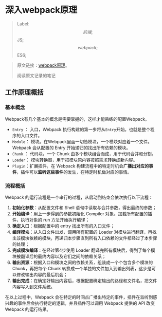 # 深入webpack原理

> Label: $$前端; $$JS; $$webpack; $$ES6;



> 原文链接：[webpack原理](https://link.juejin.im/?target=http%3A%2F%2Fwebpack.wuhaolin.cn%2F5%25E5%258E%259F%25E7%2590%2586%2F)。
>
> 阅读原文记录的笔记



## 工作原理概括

### 基本概念

Webpack有几个基本的概念是需要掌握的，这样才能熟练的配置Webpack。

* `Entry` ： 入口，Webpack 执行构建的第一步将从`Entry`开始，也就是整个程序的入口文件。
* `Module`： 模块。在Webpack里面一切皆模块，一个模块对应着一个文件。Webpack 会从配置的 Entry 开始递归的找出所有依赖的模块。
* `Chunk` ： 代码块，一个 Chunk 由多个模块组合而成，用于代码合并和分割。
* `Loader`： 模块转换器，用于把模块原内容按照需求转换成新内容。
* `Plugin`：扩展插件，在 Webpack 构建流程中的特定时机会**广播出对应的事件**，插件可以**监听这些事件**的发生，在特定时机做对应的事情。

### 流程概括

Webpack 的运行流程是一个串行的过程，从启动到结束会依次执行以下流程：

1. **初始化参数**：从配置文件和 Shell 语句中读取与合并参数，得出最终的参数；
2. **开始编译**：用上一步得到的参数初始化 Compiler 对象，加载所有配置的插件，执行对象的 run 方法开始执行编译；
3. **确定入口**：根据配置中的 entry 找出所有的入口文件；
4. **编译模块**：从入口文件出发，调用所有配置的 Loader 对模块进行翻译，再找出该模块依赖的模块，再递归本步骤直到所有入口依赖的文件都经过了本步骤的处理；
5. **完成模块编译**：在经过第4步使用 Loader 翻译完所有模块后，得到了每个模块被翻译后的最终内容以及它们之间的依赖关系；
6. **输出资源**：根据入口和模块之间的依赖关系，组装成一个个包含多个模块的 Chunk，再把每个 Chunk 转换成一个单独的文件加入到输出列表，这步是可以修改输出内容的最后机会；
7. **输出完成**：在确定好输出内容后，根据配置确定输出的路径和文件名，把文件内容写入到文件系统。

在以上过程中，Webpack 会在特定的时间点广播出特定的事件，插件在监听到感兴趣的事件后会执行特定的逻辑，并且插件可以调用 Webpack 提供的 API 改变 Webpack 的运行结果。

